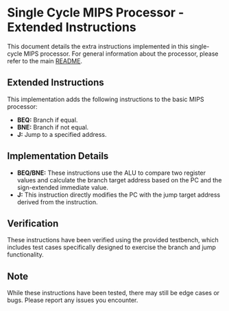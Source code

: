# Single Cycle MIPS Processor - Extended Instructions

This document details the extra instructions implemented in this single-cycle MIPS processor.  For general information about the processor, please refer to the main [README](link-to-main-readme).

## Extended Instructions

This implementation adds the following instructions to the basic MIPS processor:

* **BEQ:** Branch if equal.
* **BNE:** Branch if not equal.
* **J:** Jump to a specified address.

## Implementation Details

* **BEQ/BNE:** These instructions use the ALU to compare two register values and calculate the branch target address based on the PC and the sign-extended immediate value. 
* **J:** This instruction directly modifies the PC with the jump target address derived from the instruction.

## Verification

These instructions have been verified using the provided testbench, which includes test cases specifically designed to exercise the branch and jump functionality.

## Note

While these instructions have been tested, there may still be edge cases or bugs. Please report any issues you encounter.
